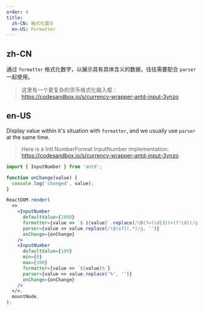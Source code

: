 ```yaml
---
order: 4
title:
  zh-CN: 格式化展示
  en-US: Formatter
---
```


## zh-CN

通过 `formatter` 格式化数字，以展示具有具体含义的数据，往往需要配合 `parser` 一起使用。

> 这里有一个更复杂的货币格式化输入框：https://codesandbox.io/s/currency-wrapper-antd-input-3ynzo

## en-US

Display value within it's situation with `formatter`, and we usually use `parser` at the same time.

> Here is a Intl.NumberFormat InputNumber implementation: https://codesandbox.io/s/currency-wrapper-antd-input-3ynzo

```jsx
import { InputNumber } from 'antd';

function onChange(value) {
  console.log('changed', value);
}

ReactDOM.render(
  <>
    <InputNumber
      defaultValue={1000}
      formatter={value => `$ ${value}`.replace(/\B(?=(\d{3})+(?!\d))/g, ',')}
      parser={value => value.replace(/\$\s?|(,*)/g, '')}
      onChange={onChange}
    />
    <InputNumber
      defaultValue={100}
      min={0}
      max={100}
      formatter={value => `${value}%`}
      parser={value => value.replace('%', '')}
      onChange={onChange}
    />
  </>,
  mountNode,
);
```
